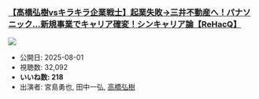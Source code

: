### [【高橋弘樹vsキラキラ企業戦士】起業失敗→三井不動産へ！パナソニック…新規事業でキャリア確変！シンキャリア論【ReHacQ】](https://www.youtube.com/watch?v=DlwV6wXkfcw)
[![](https://img.youtube.com/vi/DlwV6wXkfcw/hqdefault.jpg)](https://www.youtube.com/watch?v=DlwV6wXkfcw)
-   公開日: 2025-08-01
-   視聴数: 32,092
-   **いいね数: 218**
-   出演者: 宮島勇也, 田中一弘, [高橋弘樹](/rehacq_fan/people/高橋弘樹 "wikilink")
